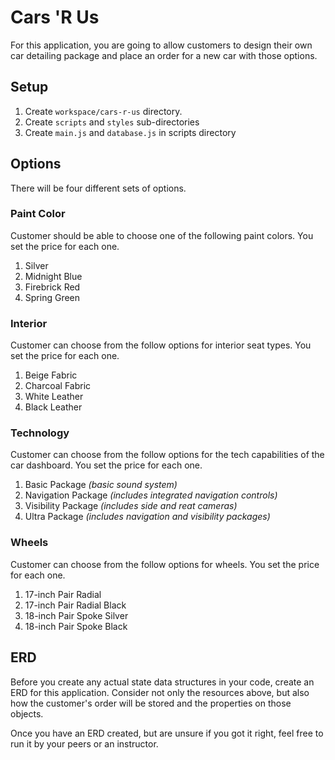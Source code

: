 # Cars 'R Us

For this application, you are going to allow customers to design their own car detailing package and place an order for a new car with those options.

## Setup

1. Create `workspace/cars-r-us` directory.
1. Create `scripts` and `styles` sub-directories
1. Create `main.js` and `database.js` in scripts directory

## Options

There will be four different sets of options.

### Paint Color

Customer should be able to choose one of the following paint colors. You set the price for each one.

1. Silver
1. Midnight Blue
1. Firebrick Red
1. Spring Green

### Interior

Customer can choose from the follow options for interior seat types. You set the price for each one.

1. Beige Fabric
1. Charcoal Fabric
1. White Leather
1. Black Leather

### Technology

Customer can choose from the follow options for the tech capabilities of the car dashboard. You set the price for each one.

1. Basic Package _(basic sound system)_
1. Navigation Package _(includes integrated navigation controls)_
1. Visibility Package _(includes side and reat cameras)_
1. Ultra Package _(includes navigation and visibility packages)_

### Wheels

Customer can choose from the follow options for wheels. You set the price for each one.

1. 17-inch Pair Radial
1. 17-inch Pair Radial Black
1. 18-inch Pair Spoke Silver
1. 18-inch Pair Spoke Black

## ERD

Before you create any actual state data structures in your code, create an ERD for this application. Consider not only the resources above, but also how the customer's order will be stored and the properties on those objects.

Once you have an ERD created, but are unsure if you got it right, feel free to run it by your peers or an instructor.
